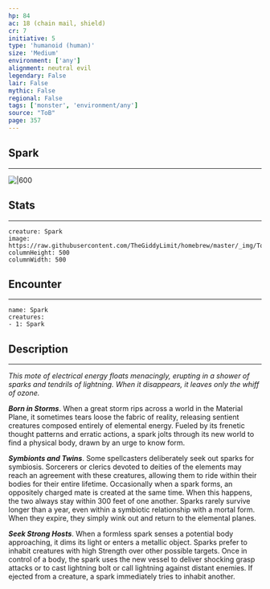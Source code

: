 ```yaml
---
hp: 84
ac: 18 (chain mail, shield)
cr: 7
initiative: 5
type: 'humanoid (human)'    
size: 'Medium'
environment: ['any']
alignment: neutral evil
legendary: False
lair: False
mythic: False
regional: False
tags: ['monster', 'environment/any']
source: "ToB"
page: 357
---
```


## Spark
---

![|600](https://raw.githubusercontent.com/TheGiddyLimit/homebrew/master/_img/ToB/Spark.webp)

## Stats
---

```statblock
creature: Spark
image: https://raw.githubusercontent.com/TheGiddyLimit/homebrew/master/_img/ToB/token/Spark.png
columnHeight: 500
columnWidth: 500
```

## Encounter
---

```encounter-table
name: Spark
creatures:
- 1: Spark
```

## Description
---
_This mote of electrical energy floats menacingly, erupting in a shower of sparks and tendrils of lightning. When it disappears, it leaves only the whiff of ozone._

**_Born in Storms_**. When a great storm rips across a world in the Material Plane, it sometimes tears loose the fabric of reality, releasing sentient creatures composed entirely of elemental energy. Fueled by its frenetic thought patterns and erratic actions, a spark jolts through its new world to find a physical body, drawn by an urge to know form.

**_Symbionts and Twins_**. Some spellcasters deliberately seek out sparks for symbiosis. Sorcerers or clerics devoted to deities of the elements may reach an agreement with these creatures, allowing them to ride within their bodies for their entire lifetime.
Occasionally when a spark forms, an oppositely charged mate is created at the same time. When this happens, the two always stay within 300 feet of one another. Sparks rarely survive longer than a year, even within a symbiotic relationship with a mortal form. When they expire, they simply wink out and return to the elemental planes.

**_Seek Strong Hosts_**. When a formless spark senses a potential body approaching, it dims its light or enters a metallic object. Sparks prefer to inhabit creatures with high Strength over other possible targets. Once in control of a body, the spark uses the new vessel to deliver shocking grasp attacks or to cast lightning bolt or call lightning against distant enemies. If ejected from a creature, a spark immediately tries to inhabit another.






